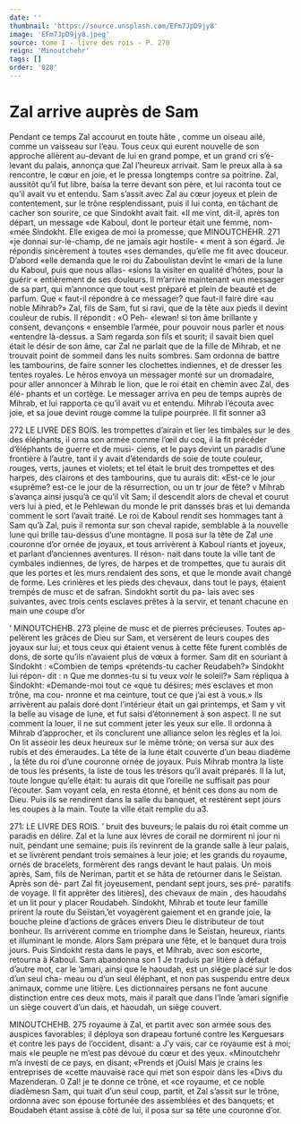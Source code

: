```yaml
---
date: ''
thumbnail: 'https://source.unsplash.com/EFm7JpD9jy8'
image: 'EFm7JpD9jy8.jpeg'
source: tome I - livre des rois - P. 270
reign: 'Minoutchehr'
tags: []
order: '028'
---
```


# Zal arrive auprès de Sam

Pendant ce temps Zal accourut en toute hâte , comme un oiseau ailé, comme un vaisseau sur l’eau. Tous ceux qui eurent nouvelle de son approche allèrent au-devant de lui en grand pompe, et un grand cri s’é- levant du palais, annonça que Zal l’heureux arrivait. Sam le preux alla à sa rencontre, le cœur en joie, et le pressa longtemps contre sa poitrine. Zal, aussitôt qu’il fut libre, baisa la terre devant son père, et lui raconta tout ce qu’il avait vu et entendu. Sam s’assit
avec Zal au cœur joyeux et plein de contentement, sur le trône resplendissant, puis il lui conta, en tâchant de cacher son sourire, ce que Sindokht avait fait.
«Il me vint, dit-il, après ton départ, un message «de Kaboul, dont le porteur était une femme, nom- «mée Sindokht. Elle exigea de moi la promesse, que
MINOUTCHEHR. 271 «je donnai sur-le-champ, de ne jamais agir hostile-
« ment à son égard. Je répondis sincèrement à toutes
«ses demandes, qu’elle me fit avec douceur. D’abord «elle demanda que le roi du Zaboulistan devînt le
«mari de la lune du Kaboul, puis que nous allas- «sions la visiter en qualité d’hôtes, pour la guérir
« entièrement de ses douleurs. Il m’arrive maintenant
«un messager de sa part, qui m’annonce que tout «est préparé et plein de beauté et de parfum. Que
« faut-il répondre à ce messager? que faut-il faire dire «au noble Mihrab?»
Zal, fils de Sam, fut si ravi, que de la tête aux pieds il devint couleur de rubis. Il répondit : «O Peh- «lewan! si ton âme brillante y consent, devançons
« ensemble l’armée, pour pouvoir nous parler et nous «entendre là-dessus. a Sam regarda son fils et sourit; il savait bien quel était le désir de son âme, car Zal
ne parlait que de la fille de Mihrab, et ne trouvait point de sommeil dans les nuits sombres.
Sam ordonna de battre les tambourins, de faire sonner les clochettes indiennes, et de dresser les tentes royales. Le héros envoya un messager monté
sur un dromadaire, pour aller annoncer à Mihrab le lion, que le roi était en chemin avec Zal, des élé-
phants et un cortège. Le messager arriva en peu de temps auprès de Mihrab, et lui rapporta ce qu’il avait
vu et entendu. Mihrab l’écouta avec joie, et sa joue devint rouge comme la tulipe pourprée. Il fit sonner
a3

272 LE LIVRE DES BOIS.
les trompettes d’airain et lier les timbales sur le des des éléphants, il orna son armée comme l’œil du coq,
il la fit précéder d’éléphants de guerre et de musi-
ciens, et le pays devint un paradis d’une frontière à l’autre, tant il y avait d’étendards de soie de toute
couleur, rouges, verts, jaunes et violets; et tel était
le bruit des trompettes et des harpes, des clairons et des tambourins, que tu aurais dit: «Est-ce le jour «suprême? est-ce le jour de la résurrection, ou un
tr jour de fête? v
Mihrab s’avança ainsi jusqu’à ce qu’il vît Sam; il
descendit alors de cheval et courut vers lui à pied,
et le Pehlewan du monde le prit dansses bras et lui demanda comment le sort l’avait traité. Le roi de Kaboul rendit ses hommages tant à Sam qu’à Zal,
puis il remonta sur son cheval rapide, semblable à la nouvelle lune qui brille tau-dessus d’une montagne.
Il posa sur la tête de Zal une couronne d’or ornée
de joyaux, et tous arrivèrent à Kaboul riants et joyeux, et parlant d’anciennes aventures. Il réson-
nait dans toute la ville tant de cymbales indiennes, de lyres, de harpes et de trompettes, que tu aurais
dit que les portes et les murs rendaient des sons, et que le monde avait changé de forme. Les crinières
et les pieds des chevaux, dans tout le pays, étaient trempés de musc et de safran. Sindokht sortit du pa- lais avec ses suivantes, avec trois cents esclaves prêtes à la servir, et tenant chacune en main une coupe d’or

’ MINOUTCHEHB. 273 pleine de musc et de pierres précieuses. Toutes ap-
pelèrent les grâces de Dieu sur Sam, et versèrent de
leurs coupes des joyaux sur lui; et tous ceux qui étaient venus à cette fête furent comblés de dons,
de sorte qu’ils n’avaient plus de vœux à former. Sam
dit en souriant à Sindokht : «Combien de temps «prétends-tu cacher Reudabeh?» Sindokht lui répon-
dit : n Que me donnes-tu si tu veux voir le soleil?» Sam répliqua à Sindokht: «Demande-moi tout ce «que tu désires; mes esclaves et mon trône, ma cou- nronne et ma ceinture, tout ce que j’ai est à vous.»
Ils arrivèrent au palais doré dont l’intérieur était un
gai printemps, et Sam y vit la belle au visage de lune, et fut saisi d’étonnement à son aspect. Il ne
sut comment la louer, il ne sut comment jeter les yeux sur elle. Il ordonna à Mihrab d’approcher, et
ils conclurent une alliance selon les règles et la loi. On lit asseoir les deux heureux sur le même trône; on versa sur aux des rubis et des émeraudes. La tête
de la lune était couverte d’un beau diadème , la tête
du roi d’une couronne ornée de joyaux. Puis Mihrab
montra la liste de tous les présents, la liste de tous les trésors qu’il avait préparés. Il la lut, toute longue
qu’elle était: tu aurais dit que l’oreille ne suffisait pas
pour l’écouter. Sam voyant cela, en resta étonné, et
bénit ces dons au nom de Dieu. Puis ils se rendirent dans la salle du banquet, et restèrent sept jours les coupes à la main. Toute la ville était remplie du
a3.

271: LE LIVRE DES ROIS. ’ bruit des buveurs; le palais du roi était comme un
paradis en délire. Zal et la lune aux lèvres de corail
ne dormirent ni jour ni nuit, pendant une semaine; puis ils revinrent de la grande salle à leur palais, et se livrèrent pendant trois semaines à leur joie; et les grands du royaume, ornés de bracelets, formèrent des rangs devant le haut palais.
Un mois après, Sam, fils de Neriman, partit et se hâta de retourner dans le Seïstan. Après son dé-
part Zal fit joyeusement, pendant sept jours, ses pré- paratifs de voyage. Il fit apprêter des litières], des chevaux de main , des haoudahs et un lit pour y placer Roudabeh. Sindokht, Mihrab et toute leur famille prirent la route du Seïstan,’et voyagèrent gaiement
et en grande joie, la bouche pleine d’actions de grâces envers Dieu le distributeur de tout bonheur. Ils arrivèrent comme en triomphe dans le Seïstan, heureux, riants et illuminant le monde. Alors Sam prépara une fête, et le banquet dura trois jours. Puis Sindokht resta dans le pays, et Mihrab, avec son escorte, retourna à Kaboul. Sam abandonna son
1 Je traduis par litière à défaut d’autre mot, car le ’amari,
ainsi que le haoudah, est un siége placé sur le dos d’un seul cha-
meau ou d’un seul éléphant, et non pas suspendu entre deux animaux, comme une litière. Les dictionnaires persans ne font aucune distinction entre ces deux mots, mais il paraît que dans l’Inde ’amari signifie un siège couvert d’un dais, et haoudah, un
siège couvert.

MINOUTCHEHB. 275 royaume à Zal, et partit avec son armée sous des
auspices favorables; il déploya son drapeau fortuné contre les Kerguesars et contre les pays de l’occident, disant: a J’y vais, car ce royaume est à moi; mais «le peuple ne m’est pas dévoué du cœur et des yeux. «Minoutchehr m’a investi de ce pays, en disant;
«Prends et jOuisl Mais je crains les entreprises de «cette mauvaise race qui met son espoir dans les «Divs du Mazenderan. 0 Zal! je te donne ce trône, et «ce royaume, et ce noble diadèmesn Sam, qui tuait d’un seul coup, partit, et Zal s’assit sur le trône, ordonna avec son épouse fortunée des assemblées et
des banquets; et Boudabeh étant assise à côté de lui, il posa sur sa tête une couronne d’or.
